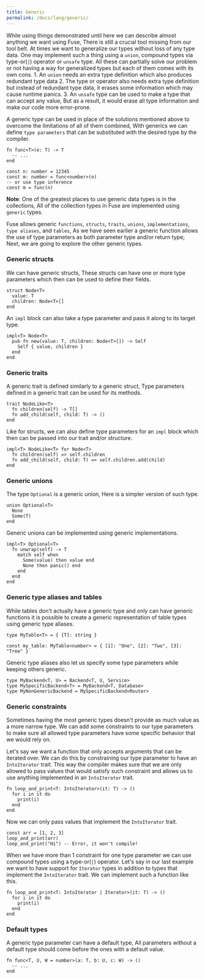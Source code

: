 ```yaml
---
title: Generic
permalink: /docs/lang/generic/
---
```


While using things demonstrated until here we can describe almost anything we want using Fuse, There is still a crucial tool missing from our tool belt. At times we want to generalize our types without loss of any type data. One may implement such a thing using a `union`, compound types via type-or(`|`) operator or `unsafe` type.
All these can partially solve our problem or not having a way for generalized types but each of them comes with its own cons.
    1. An `union` needs an extra type definition which also produces redundant type data
    2. The type or operator also needs extra type definition but instead of redundant type data, it erases some information which may cause runtime panics.
    3. An `unsafe` type can be used to make a type that can accept any value, But as a result, it would erase all type information and make our code more error-prone.

A generic type can be used in place of the solutions mentioned above to overcome the limitations of all of them combined, With generics we can define `type parameters` that can be substituted with the desired type by the compiler.

```fuse
fn func<T>(e: T) -> T
  -- ...
end

const n: number = 12345
const m: number = func<number>(n)
-- or use type inference
const m = func(n)
```

__Note__: One of the greatest places to use generic data types is in the collections, All of the collection types in Fuse are implemented using `generic` types.

Fuse allows generic `functions`, `structs`, `traits`, `unions`, `implementations`, `type aliases`, and `tables`, As we have seen earlier a generic function allows the use of type parameters as both parameter type and/or return type; Next, we are going to explore the other generic types.

### Generic structs

We can have generic structs, These structs can have one or more type parameters which then can be used to define their fields.

```fuse
struct Node<T>
  value: T
  children: Node<T>[]
end
```

An `impl` block can also take a type parameter and pass it along to its target type.

```fuse
impl<T> Node<T>
  pub fn new(value: T, children: Node<T>[]) -> Self
    Self { value, children }
  end
end
```

### Generic traits

A generic trait is defined similarly to a generic struct, Type parameters defined in a generic trait can be used for its methods.

```fuse
trait NodeLike<T>
  fn children(self) -> T[]
  fn add_child(self, child: T) -> ()
end
```

Like for structs, we can also define type parameters for an `impl` block which then can be passed into our trait and/or structure.

```fuse
impl<T> NodeLike<T> for Node<T>
  fn children(self) => self.children
  fn add_child(self, child: T) => self.children.add(child)
end
```

### Generic unions

The type `Optional` is a generic union, Here is a simpler version of such type.

```fuse
union Optional<T>
  None
  Some(T)
end
```

Generic unions can be implemented using generic implementations.

```fuse
impl<T> Optional<T>
  fn unwrap(self) -> T
    match self when
      Some(value) then value end
      None then panic() end
    end
  end
end
```

### Generic type aliases and tables

While tables don't actually have a generic type and only can have generic functions it is possible to create a generic representation of table types using generic type aliases.

```fuse
type MyTable<T> = { [T]: string }

const my_table: MyTable<number> = { [1]: "One", [2]: "Two", [3]: "Tree" }
```

Generic type aliases also let us specify some type parameters while keeping others generic.

```fuse
type MyBackend<T, U> = Backend<T, U, Service>
type MySpecificBackend<T> = MyBackend<T, Database>
type MyNonGenericBackend = MySpecificBackend<Router>
```

### Generic constraints

Sometimes having the most generic types doesn't provide as much value as a more narrow type. We can add some constraints to our type parameters to make sure all allowed type parameters have some specific behavior that we would rely on.

Let's say we want a function that only accepts arguments that can be iterated over. We can do this by constraining our type parameter to have an `IntoIterator` trait. This way the compiler makes sure that we are only allowed to pass values that would satisfy such constraint and allows us to use anything implemented in an `IntoIterator` trait.

```fuse
fn loop_and_print<T: IntoIterator>(it: T) -> ()
  for i in it do
    print(i)
  end
end
```

Now we can only pass values that implement the `IntoIterator` trait.

```fuse
const arr = [1, 2, 3]
loop_and_print(arr)
loop_and_print("Hi") -- Error, it won't compile!
```

When we have more than 1 constraint for one type parameter we can use compound types using a type-or(`|`) operator. Let's say in our last example we want to have support for `Iterator` types in addition to types that implement the `IntoIterator` trait. We can implement such a function like this.

```fuse
fn loop_and_print<T: IntoIterator | Iterator>(it: T) -> ()
  for i in it do
    print(i)
  end
end
```

### Default types

A generic type parameter can have a default type, All parameters without a default type should come before the ones with a default value.

```fuse
fn func<T, U, W = number>(a: T, b: U, c: W) -> ()
  -- ...
end
```
